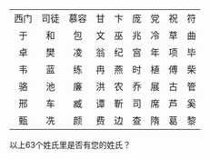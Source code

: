 |  |  |  |  |  |  |  |  |  |
| :----: | :----: | :----: | :----: | :----: | :----: | :----: | :----: | :----: |
| 西门 | 司徒 | 慕容 | 甘 | 卞 | 庞 | 党 | 祝 | 符 |
| 于 | 和 | 包 | 文 | 巫 | 兆 | 冷 | 草 | 曲 |
| 卓 | 樊 | 凌 | 翁 | 纪 | 宫 | 年 | 项 | 毕 |
| 韦 | 蓝 | 练 | 冉 | 燕 | 时 | 植 | 傅 | 柴 |
| 骆 | 池 | 廉 | 洪 | 农 | 乔 | 展 | 古 | 管 |
| 邢 | 车 | 臧 | 谭 | 靳 | 司 | 席 | 芦 | 奚 |
| 甄 | 冼 | 颜 | 费 | 边 | 查 | 隋 | 葛 | 黎 |

以上63个姓氏里是否有您的姓氏？